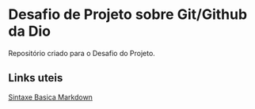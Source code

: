 # Desafio de Projeto sobre Git/Github da Dio
Repositório criado para o Desafio do Projeto.

## Links uteis
[Sintaxe Basica Markdown](https://www.markdownguide.org/basic-syntax/)
